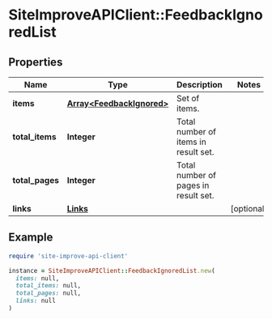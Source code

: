 # SiteImproveAPIClient::FeedbackIgnoredList

## Properties

| Name | Type | Description | Notes |
| ---- | ---- | ----------- | ----- |
| **items** | [**Array&lt;FeedbackIgnored&gt;**](FeedbackIgnored.md) | Set of items. |  |
| **total_items** | **Integer** | Total number of items in result set. |  |
| **total_pages** | **Integer** | Total number of pages in result set. |  |
| **links** | [**Links**](Links.md) |  | [optional] |

## Example

```ruby
require 'site-improve-api-client'

instance = SiteImproveAPIClient::FeedbackIgnoredList.new(
  items: null,
  total_items: null,
  total_pages: null,
  links: null
)
```

